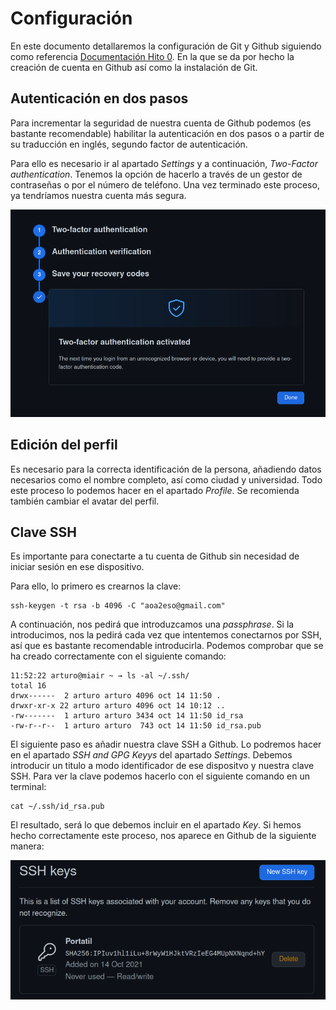 # Configuración

En este documento detallaremos la configuración de Git y Github siguiendo como referencia [Documentación Hito 0](http://jj.github.io/CC/documentos/proyecto/0.Repositorio). En la que se da por hecho la creación de cuenta en Github así como la instalación de Git. 

## Autenticación en dos pasos

Para incrementar la seguridad de nuestra cuenta de Github podemos (es bastante recomendable) habilitar la autenticación en dos pasos o a partir de su traducción en inglés, segundo factor de autenticación.

Para ello es necesario ir al apartado _Settings_ y a continuación, _Two-Factor authentication_. Tenemos la opción de hacerlo a través de un gestor de contraseñas o por el número de teléfono. Una vez terminado este proceso, ya tendríamos nuestra cuenta más segura.

![](https://raw.githubusercontent.com/SrArtur/CC_21-22/master/doc/img/2FA.png)

## Edición del perfil

Es necesario para la correcta identificación de la persona, añadiendo datos necesarios como el nombre completo, así como ciudad y universidad. Todo este proceso lo podemos hacer en el apartado _Profile_. Se recomienda también cambiar el avatar del perfil.

## Clave SSH

Es importante para conectarte a tu cuenta de Github sin necesidad de iniciar sesión en ese dispositivo.

Para ello, lo primero es crearnos la clave: 
~~~
ssh-keygen -t rsa -b 4096 -C "aoa2eso@gmail.com"
~~~

A continuación, nos pedirá que introduzcamos una _passphrase_. Si la introducimos, nos la pedirá cada vez que intentemos conectarnos por SSH, así que es bastante recomendable introducirla. Podemos comprobar que se ha creado correctamente con el siguiente comando:

~~~
11:52:22 arturo@miair ~ → ls -al ~/.ssh/
total 16
drwx------  2 arturo arturo 4096 oct 14 11:50 .
drwxr-xr-x 22 arturo arturo 4096 oct 14 10:12 ..
-rw-------  1 arturo arturo 3434 oct 14 11:50 id_rsa
-rw-r--r--  1 arturo arturo  743 oct 14 11:50 id_rsa.pub
~~~

El siguiente paso es añadir nuestra clave SSH a Github. Lo podremos hacer en el apartado _SSH and GPG Keyys_ del apartado _Settings_. Debemos introducir un titulo a modo identificador de ese dispositvo y nuestra clave SSH. Para ver la clave podemos hacerlo con el siguiente comando en un terminal:
~~~
cat ~/.ssh/id_rsa.pub
~~~

El resultado, será lo que debemos incluir en el apartado _Key_. Si hemos hecho correctamente este proceso, nos aparece en Github de la siguiente manera:

![](https://raw.githubusercontent.com/SrArtur/CC_21-22/master/doc/img/ssh.png)